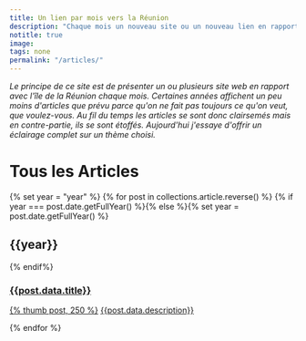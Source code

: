 ```yaml
---
title: Un lien par mois vers la Réunion
description: "Chaque mois un nouveau site ou un nouveau lien en rapport avec la Réunion vous est présenté et décortiqué."
notitle: true
image:
tags: none
permalink: "/articles/"
---
```


_Le principe de ce site est de présenter un ou plusieurs site web en rapport avec l'île de la Réunion chaque mois. Certaines années affichent un peu moins d'articles que prévu parce qu'on ne fait pas toujours ce qu'on veut, que voulez-vous. Au fil du temps les articles se sont donc clairsemés mais en contre-partie, ils se sont étoffés. Aujourd'hui j'essaye d'offrir un éclairage complet sur un thème choisi._

# Tous les Articles
{% set year = "year" %}
{% for post in collections.article.reverse() %}
  {% if year === post.date.getFullYear() %}{% else %}{% set year = post.date.getFullYear() %}
<h2 class="clear">{{year}}</h2>
  {% endif%}
<h3 class="clear center"><a href="{{post.url}}">{{post.data.title}}</a></h3>
<div class="snipet clear"><p>
<span class="h140"><a href="{{post.url}}">{% thumb post, 250 %}</a></span>
<a href="{{post.url}}">{{post.data.description}}</a>
</p></div>
{% endfor %}
